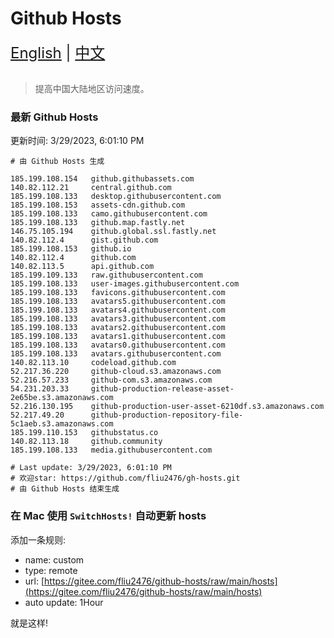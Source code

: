 # Github Hosts

<div style="font-size: 1.5rem;">
  <a href="./README.md">English</a> |
  <a href="./README.ZH_CN.md">中文</a>
</div>
</br>

> 提高中国大陆地区访问速度。

### 最新 Github Hosts

更新时间: 3/29/2023, 6:01:10 PM

```base
# 由 Github Hosts 生成

185.199.108.154   github.githubassets.com
140.82.112.21     central.github.com
185.199.108.133   desktop.githubusercontent.com
185.199.108.153   assets-cdn.github.com
185.199.108.133   camo.githubusercontent.com
185.199.108.133   github.map.fastly.net
146.75.105.194    github.global.ssl.fastly.net
140.82.112.4      gist.github.com
185.199.108.153   github.io
140.82.112.4      github.com
140.82.113.5      api.github.com
185.199.109.133   raw.githubusercontent.com
185.199.108.133   user-images.githubusercontent.com
185.199.108.133   favicons.githubusercontent.com
185.199.108.133   avatars5.githubusercontent.com
185.199.108.133   avatars4.githubusercontent.com
185.199.108.133   avatars3.githubusercontent.com
185.199.108.133   avatars2.githubusercontent.com
185.199.108.133   avatars1.githubusercontent.com
185.199.108.133   avatars0.githubusercontent.com
185.199.108.133   avatars.githubusercontent.com
140.82.113.10     codeload.github.com
52.217.36.220     github-cloud.s3.amazonaws.com
52.216.57.233     github-com.s3.amazonaws.com
54.231.203.33     github-production-release-asset-2e65be.s3.amazonaws.com
52.216.130.195    github-production-user-asset-6210df.s3.amazonaws.com
52.217.49.20      github-production-repository-file-5c1aeb.s3.amazonaws.com
185.199.110.153   githubstatus.co
140.82.113.18     github.community
185.199.108.133   media.githubusercontent.com

# Last update: 3/29/2023, 6:01:10 PM
# 欢迎star: https://github.com/fliu2476/gh-hosts.git
# 由 Github Hosts 结束生成
```

### 在 Mac 使用 `SwitchHosts!` 自动更新 hosts
添加一条规则:
- name: custom
- type: remote
- url: [https://gitee.com/fliu2476/github-hosts/raw/main/hosts](https://gitee.com/fliu2476/github-hosts/raw/main/hosts)
- auto update: 1Hour

就是这样!
